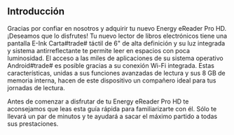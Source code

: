 ## Introducción

Gracias por confiar en nosotros y adquirir tu nuevo Energy eReader Pro HD. ¡Deseamos que lo disfrutes! Tu nuevo lector de libros electrónicos tiene una pantalla E-Ink Carta#trade# táctil de 6" de alta definición y su luz integrada y sistema antirreflectante te permite leer en espacios con poca luminosidad. El acceso a las miles de aplicaciones de su sistema operativo Android#trade# es posible gracias a su conexión Wi-Fi integrada. Estas características, unidas a sus funciones avanzadas de lectura y sus 8 GB de memoria interna, hacen de este dispositivo un compañero ideal para tus jornadas de lectura.

Antes de comenzar a disfrutar de tu Energy eReader Pro HD te aconsejamos que leas esta guía rápida para familiarizarte con él. Sólo te llevará un par de minutos y te ayudará a sacar el máximo partido a todas sus prestaciones.

